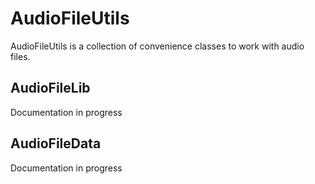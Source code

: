 AudioFileUtils
==============

AudioFileUtils is a collection of convenience classes to work with audio files.

AudioFileLib
------------

Documentation in progress 

AudioFileData
-------------

Documentation in progress 
